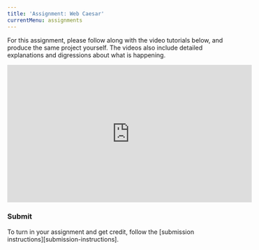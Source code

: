 ```yaml
---
title: 'Assignment: Web Caesar'
currentMenu: assignments
---
```


For this assignment, please follow along with the video tutorials below, and produce the same project yourself. The videos also include detailed explanations and digressions about what is happening.


<iframe width="560" height="315" src="https://www.youtube.com/watch?v=WNolcSkgnyc&list=PLs5n5nYB22fKReRAcO9TyF2OwnqvZTJlM" frameborder="0" allowfullscreen></iframe>


### Submit

To turn in your assignment and get credit, follow the [submission instructions][submission-instructions].
